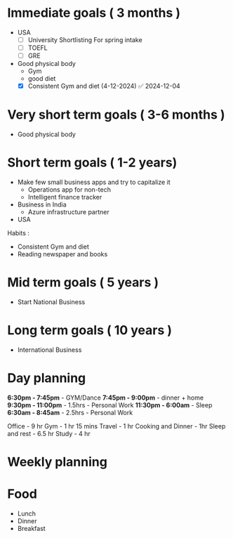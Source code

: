 
# Immediate goals ( 3 months )
- USA
	- [ ] University Shortlisting For spring intake
	- [ ] TOEFL 
	- [ ] GRE
- Good physical body
	- Gym
	- good diet
	- [X] Consistent Gym and diet (4-12-2024) ✅ 2024-12-04
# Very short term goals ( 3-6 months )
- Good physical body
# Short term goals ( 1-2 years)

- Make few small business apps and try to capitalize it 
	- Operations app for non-tech
	- Intelligent finance tracker
- Business in India
	- Azure infrastructure partner
- USA

Habits : 
- Consistent Gym and diet
- Reading newspaper and books
# Mid term goals ( 5 years )
- Start National Business
# Long term goals ( 10 years )
- International Business 
# Day planning
**6:30pm - 7:45pm** - GYM/Dance
**7:45pm - 9:00pm** - dinner + home
**9:30pm - 11:00pm** - 1.5hrs - Personal Work
**11:30pm - 6:00am** - Sleep
**6:30am - 8:45am** - 2.5hrs - Personal Work

Office - 9 hr
Gym - 1 hr 15 mins
Travel - 1 hr
Cooking and Dinner - 1hr 
Sleep and rest - 6.5 hr
Study - 4 hr 

# Weekly planning

# Food 
- Lunch 
- Dinner 
- Breakfast